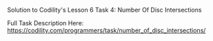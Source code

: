 Solution to Codility's Lesson 6 Task 4: Number Of Disc Intersections

Full Task Description Here: https://codility.com/programmers/task/number_of_disc_intersections/
